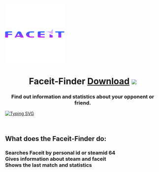 ![img](./assets/ico.svg)


<h1 align="center">Faceit-Finder <a href="https://github.com/SAMURASA/Faceit-Finder/releases" target="_blank">Download</a> 
<img src="https://github.com/blackcater/blackcater/raw/main/images/Hi.gif" height="32"/></h1>
<h3 align="center">Find out information and statistics about your opponent or friend.</h3>

<a href="https://git.io/typing-svg"><img src="https://readme-typing-svg.demolab.com?font=Fira+Code&pause=1000&color=F76418&center=true&vCenter=true&width=435&lines=Comfortable%2CUseful%2CFind+everything" alt="Typing SVG" /></a>

<br>
<h2>What does the Faceit-Finder do:</h2>
<h3>
Searches Faceit by personal id or steamid 64<br>
Gives information about steam and faceit<br>
Shows the last match and statistics<br>
</h3>



<br><br><br>

<br>